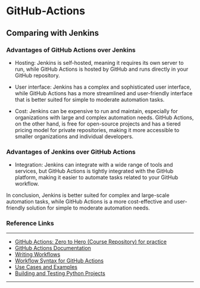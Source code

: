 # GitHub-Actions

## Comparing with Jenkins 

### Advantages of GitHub Actions over Jenkins

- Hosting: Jenkins is self-hosted, meaning it requires its own server to run, while GitHub Actions is hosted by GitHub and runs directly in your GitHub repository.

- User interface: Jenkins has a complex and sophisticated user interface, while GitHub Actions has a more streamlined and user-friendly interface that is better suited for simple to moderate automation tasks.

- Cost: Jenkins can be expensive to run and maintain, especially for organizations with large and complex automation needs. GitHub Actions, on the other hand, is free for open-source projects and has a tiered pricing model for private repositories, making it more accessible to smaller organizations and individual developers.

### Advantages of Jenkins over GitHub Actions

- Integration: Jenkins can integrate with a wide range of tools and services, but GitHub Actions is tightly integrated with the GitHub platform, making it easier to automate tasks related to your GitHub workflow.

In conclusion, Jenkins is better suited for complex and large-scale automation tasks, while GitHub Actions is a more cost-effective and user-friendly solution for simple to moderate automation needs.

### Reference Links

---

- [GitHub Actions: Zero to Hero (Course Repository) for practice](https://github.com/iam-veeramalla/GitHub-Actions-Zero-to-Hero.git)
- [GitHub Actions Documentation](https://docs.github.com/en/actions)
- [Writing Workflows](https://docs.github.com/en/actions/writing-workflows)
- [Workflow Syntax for GitHub Actions](https://docs.github.com/en/actions/writing-workflows/workflow-syntax-for-github-actions)
- [Use Cases and Examples](https://docs.github.com/en/actions/use-cases-and-examples)
- [Building and Testing Python Projects](https://docs.github.com/en/actions/use-cases-and-examples/building-and-testing/building-and-testing-python)

---